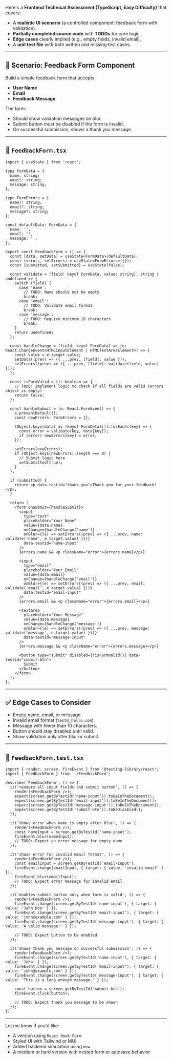 Here's a **Frontend Technical Assessment (TypeScript, Easy Difficulty)** that covers:

* A **realistic UI scenario** (a controlled component: feedback form with validation).
* **Partially completed source code** with **TODOs** for core logic.
* **Edge cases** clearly implied (e.g., empty fields, invalid email).
* A **unit test file** with both written and missing test cases.

---

## 📘 Scenario: **Feedback Form Component**

Build a simple feedback form that accepts:

* **User Name**
* **Email**
* **Feedback Message**

The form:

* Should show validation messages on blur.
* Submit button must be disabled if the form is invalid.
* On successful submission, shows a thank you message.

---

## 📁 `FeedbackForm.tsx`

```tsx
import { useState } from 'react';

type FormData = {
  name: string;
  email: string;
  message: string;
};

type FormErrors = {
  name?: string;
  email?: string;
  message?: string;
};

const defaultData: FormData = {
  name: '',
  email: '',
  message: '',
};

export const FeedbackForm = () => {
  const [data, setData] = useState<FormData>(defaultData);
  const [errors, setErrors] = useState<FormErrors>({});
  const [submitted, setSubmitted] = useState(false);

  const validate = (field: keyof FormData, value: string): string | undefined => {
    switch (field) {
      case 'name':
        // TODO: Name should not be empty
        break;
      case 'email':
        // TODO: Validate email format
        break;
      case 'message':
        // TODO: Require minimum 10 characters
        break;
    }
    return undefined;
  };

  const handleChange = (field: keyof FormData) => (e: React.ChangeEvent<HTMLInputElement | HTMLTextAreaElement>) => {
    const value = e.target.value;
    setData((prev) => ({ ...prev, [field]: value }));
    setErrors((prev) => ({ ...prev, [field]: validate(field, value) }));
  };

  const isFormValid = (): boolean => {
    // TODO: Implement logic to check if all fields are valid (errors object is empty)
    return false;
  };

  const handleSubmit = (e: React.FormEvent) => {
    e.preventDefault();
    const newErrors: FormErrors = {};

    (Object.keys(data) as (keyof FormData)[]).forEach((key) => {
      const error = validate(key, data[key]);
      if (error) newErrors[key] = error;
    });

    setErrors(newErrors);
    if (Object.keys(newErrors).length === 0) {
      // Submit logic here
      setSubmitted(true);
    }
  };

  if (submitted) {
    return <p data-testid="thank-you">Thank you for your feedback!</p>;
  }

  return (
    <form onSubmit={handleSubmit}>
      <input
        type="text"
        placeholder="Your Name"
        value={data.name}
        onChange={handleChange('name')}
        onBlur={(e) => setErrors((prev) => ({ ...prev, name: validate('name', e.target.value) }))}
        data-testid="name-input"
      />
      {errors.name && <p className="error">{errors.name}</p>}

      <input
        type="email"
        placeholder="Your Email"
        value={data.email}
        onChange={handleChange('email')}
        onBlur={(e) => setErrors((prev) => ({ ...prev, email: validate('email', e.target.value) }))}
        data-testid="email-input"
      />
      {errors.email && <p className="error">{errors.email}</p>}

      <textarea
        placeholder="Your Message"
        value={data.message}
        onChange={handleChange('message')}
        onBlur={(e) => setErrors((prev) => ({ ...prev, message: validate('message', e.target.value) }))}
        data-testid="message-input"
      />
      {errors.message && <p className="error">{errors.message}</p>}

      <button type="submit" disabled={!isFormValid()} data-testid="submit-btn">
        Submit
      </button>
    </form>
  );
};
```

---

## ✅ Edge Cases to Consider

* Empty name, email, or message.
* Invalid email format (`test@`, `hello.com`).
* Message with fewer than 10 characters.
* Button should stay disabled until valid.
* Show validation only after blur or submit.

---

## 🧪 `FeedbackForm.test.tsx`

```tsx
import { render, screen, fireEvent } from '@testing-library/react';
import { FeedbackForm } from './FeedbackForm';

describe('FeedbackForm', () => {
  it('renders all input fields and submit button', () => {
    render(<FeedbackForm />);
    expect(screen.getByTestId('name-input')).toBeInTheDocument();
    expect(screen.getByTestId('email-input')).toBeInTheDocument();
    expect(screen.getByTestId('message-input')).toBeInTheDocument();
    expect(screen.getByTestId('submit-btn')).toBeDisabled();
  });

  it('shows error when name is empty after blur', () => {
    render(<FeedbackForm />);
    const nameInput = screen.getByTestId('name-input');
    fireEvent.blur(nameInput);
    // TODO: Expect an error message for empty name
  });

  it('shows error for invalid email format', () => {
    render(<FeedbackForm />);
    const emailInput = screen.getByTestId('email-input');
    fireEvent.change(emailInput, { target: { value: 'invalid-email' } });
    fireEvent.blur(emailInput);
    // TODO: Expect error message for invalid email
  });

  it('enables submit button only when form is valid', () => {
    render(<FeedbackForm />);
    fireEvent.change(screen.getByTestId('name-input'), { target: { value: 'John Doe' } });
    fireEvent.change(screen.getByTestId('email-input'), { target: { value: 'john@example.com' } });
    fireEvent.change(screen.getByTestId('message-input'), { target: { value: 'A valid message!' } });

    // TODO: Expect button to be enabled
  });

  it('shows thank you message on successful submission', () => {
    render(<FeedbackForm />);
    fireEvent.change(screen.getByTestId('name-input'), { target: { value: 'John' } });
    fireEvent.change(screen.getByTestId('email-input'), { target: { value: 'john@example.com' } });
    fireEvent.change(screen.getByTestId('message-input'), { target: { value: 'This is a long enough message.' } });

    const button = screen.getByTestId('submit-btn');
    fireEvent.click(button);

    // TODO: Expect thank you message to be shown
  });
});
```

---

Let me know if you'd like:

* A version using `React Hook Form`
* Styled UI with Tailwind or MUI
* Added backend simulation using `msw`
* A medium or hard version with nested form or autosave behavior
